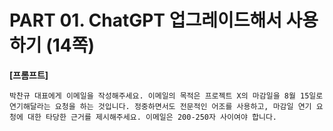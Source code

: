 # PART 01. ChatGPT 업그레이드해서 사용하기 (14쪽)

**[프롬프트]**
~~~
박찬규 대표에게 이메일을 작성해주세요. 이메일의 목적은 프로젝트 X의 마감일을 8월 15일로 연기해달라는 요청을 하는 것입니다. 정중하면서도 전문적인 어조를 사용하고, 마감일 연기 요청에 대한 타당한 근거를 제시해주세요. 이메일은 200-250자 사이여야 합니다.
~~~
